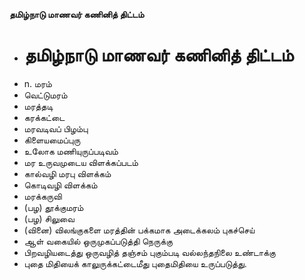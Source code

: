 **தமிழ்நாடு மாணவர் கணினித் திட்டம்**
- # தமிழ்நாடு மாணவர் கணினித் திட்டம்
- n. மரம்
- வெட்டுமரம்
- மரத்தடி
- கரக்கட்டை
- மரவடிவப் பிழம்பு
- கிளையமைப்புரு
- உலோக மணியுருப்படிவம்
- மர உருவமுடைய விளக்கப்படம்
- கால்வழி மரபு விளக்கம்
- கொடிவழி விளக்கம்
- மரக்கருவி
- (பழ) தூக்குமரம்
- (பழ) சிலுவை
- (வினை) விலங்குகளை மரத்தின் பக்கமாக அடைக்கலம் புகச்செய்
- ஆள் வகையில் ஒருமுகப்படுத்தி நெருக்கு
- பிறவழியடைத்து ஒருவழித் தஞ்சம் புகும்படி வல்லந்தநிலை உண்டாக்கு
- புதை மிதியைக் காலுருக்கட்டைமீது புதைமிதியை உருப்படுத்து.

